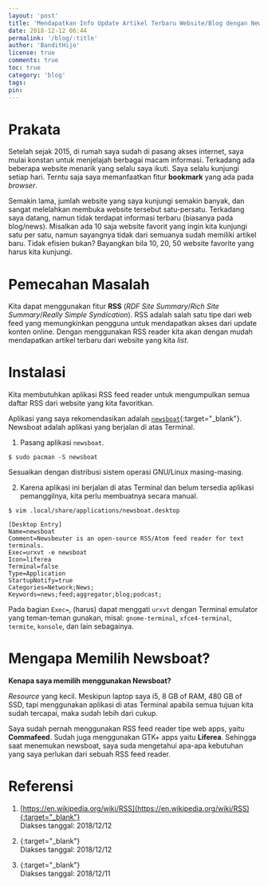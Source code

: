 ```yaml
---
layout: 'post'
title: 'Mendapatkan Info Update Artikel Terbaru Website/Blog dengan Newsboat'
date: 2018-12-12 06:44
permalink: '/blog/:title'
author: 'BanditHijo'
license: true
comments: true
toc: true
category: 'blog'
tags:
pin:
---
```


<!-- BANNER OF THE POST -->
<!-- <img class="post&#45;body&#45;img" src="" alt="banner"> -->

# Prakata

Setelah sejak 2015, di rumah saya sudah di pasang akses internet, saya mulai konstan untuk menjelajah berbagai macam informasi. Terkadang ada beberapa website menarik yang selalu saya ikuti. Saya selalu kunjungi setiap hari. Terntu saja saya memanfaatkan fitur **bookmark** yang ada pada *browser*.

Semakin lama, jumlah website yang saya kunjungi semakin banyak, dan sangat melelahkan membuka website tersebut satu-persatu. Terkadang saya datang, namun tidak terdapat informasi terbaru (biasanya pada blog/news). Misalkan ada 10 saja website favorit yang ingin kita kunjungi satu per satu, namun sayangnya tidak dari semuanya sudah memiliki artikel baru. Tidak efisien bukan? Bayangkan bila 10, 20, 50 website favorite yang harus kita kunjungi.

# Pemecahan Masalah

Kita dapat menggunakan fitur **RSS** (*RDF Site Summary*/*Rich Site Summary*/*Really Simple Syndication*). RSS adalah salah satu tipe dari web feed yang memungkinkan pengguna untuk mendapatkan akses dari update konten online. Dengan menggunakan RSS reader kita akan dengan mudah mendapatkan artikel terbaru dari website yang kita *list*.

# Instalasi

Kita membutuhkan aplikasi RSS feed reader untuk mengumpulkan semua daftar RSS dari website yang kita favoritkan.

Aplikasi yang saya rekomendasikan adalah [`newsboat`](){:target="_blank"}. Newsboat adalah aplikasi yang berjalan di atas Terminal.

1. Pasang aplikasi `newsboat`.
```
$ sudo pacman -S newsboat
```
Sesuaikan dengan distribusi sistem operasi GNU/Linux masing-masing.

2. Karena aplikasi ini berjalan di atas Terminal dan belum tersedia aplikasi pemanggilnya, kita perlu membuatnya secara manual.
```
$ vim .local/share/applications/newsboat.desktop
```
```
[Desktop Entry]
Name=newsboat
Comment=Newsbeuter is an open-source RSS/Atom feed reader for text terminals.
Exec=urxvt -e newsboat
Icon=liferea
Terminal=false
Type=Application
StartupNotify=true
Categories=Network;News;
Keywords=news;feed;aggregator;blog;podcast;
```
Pada bagian `Exec=`, (harus) dapat menggati `urxvt` dengan Terminal emulator yang teman-teman gunakan, misal: `gnome-terminal`, `xfce4-terminal`, `termite`, `konsole`, dan lain sebagainya.


# Mengapa Memilih Newsboat?

**Kenapa saya memilih menggunakan Newsboat?**

*Resource* yang kecil. Meskipun laptop saya i5, 8 GB of RAM, 480 GB of SSD, tapi menggunakan aplikasi di atas Terminal apabila semua tujuan kita sudah tercapai, maka sudah lebih dari cukup.

Saya sudah pernah menggunakan RSS feed reader tipe web apps, yaitu **Commafeed**. Sudah juga menggunakan GTK+ apps yaitu **Liferea**. Sehingga saat menemukan newsboat, saya suda mengetahui apa-apa kebutuhan yang saya perlukan dari sebuah RSS feed reader.


# Referensi

1. [https://en.wikipedia.org/wiki/RSS](https://en.wikipedia.org/wiki/RSS){:target="_blank"}
<br>Diakses tanggal: 2018/12/12

2. [](){:target="_blank"}
<br>Diakses tanggal: 2018/12/12

3. [](){:target="_blank"}
<br>Diakses tanggal: 2018/12/11
